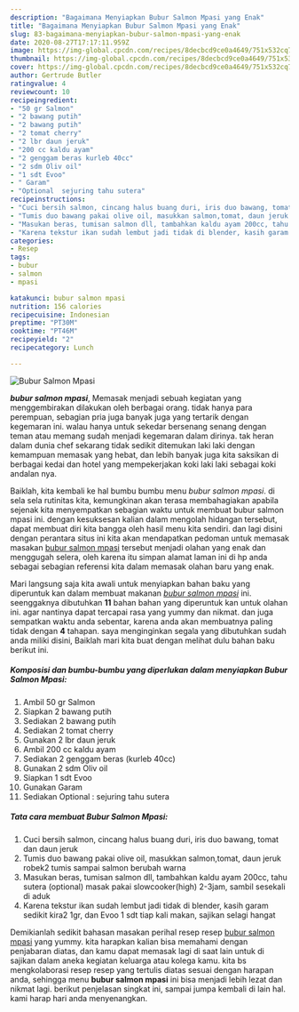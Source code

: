 ```yaml
---
description: "Bagaimana Menyiapkan Bubur Salmon Mpasi yang Enak"
title: "Bagaimana Menyiapkan Bubur Salmon Mpasi yang Enak"
slug: 83-bagaimana-menyiapkan-bubur-salmon-mpasi-yang-enak
date: 2020-08-27T17:17:11.959Z
image: https://img-global.cpcdn.com/recipes/8decbcd9ce0a4649/751x532cq70/bubur-salmon-mpasi-foto-resep-utama.jpg
thumbnail: https://img-global.cpcdn.com/recipes/8decbcd9ce0a4649/751x532cq70/bubur-salmon-mpasi-foto-resep-utama.jpg
cover: https://img-global.cpcdn.com/recipes/8decbcd9ce0a4649/751x532cq70/bubur-salmon-mpasi-foto-resep-utama.jpg
author: Gertrude Butler
ratingvalue: 4
reviewcount: 10
recipeingredient:
- "50 gr Salmon"
- "2 bawang putih"
- "2 bawang putih"
- "2 tomat cherry"
- "2 lbr daun jeruk"
- "200 cc kaldu ayam"
- "2 genggam beras kurleb 40cc"
- "2 sdm Oliv oil"
- "1 sdt Evoo"
- " Garam"
- "Optional  sejuring tahu sutera"
recipeinstructions:
- "Cuci bersih salmon, cincang halus buang duri, iris duo bawang, tomat dan daun jeruk"
- "Tumis duo bawang pakai olive oil, masukkan salmon,tomat, daun jeruk robek2 tumis sampai salmon berubah warna"
- "Masukan beras, tumisan salmon dll, tambahkan kaldu ayam 200cc, tahu sutera (optional) masak pakai slowcooker(high) 2-3jam, sambil sesekali di aduk"
- "Karena tekstur ikan sudah lembut jadi tidak di blender, kasih garam sedikit kira2 1gr, dan Evoo 1 sdt tiap kali makan, sajikan selagi hangat"
categories:
- Resep
tags:
- bubur
- salmon
- mpasi

katakunci: bubur salmon mpasi 
nutrition: 156 calories
recipecuisine: Indonesian
preptime: "PT30M"
cooktime: "PT46M"
recipeyield: "2"
recipecategory: Lunch

---
```



![Bubur Salmon Mpasi](https://img-global.cpcdn.com/recipes/8decbcd9ce0a4649/751x532cq70/bubur-salmon-mpasi-foto-resep-utama.jpg)

<b><i>bubur salmon mpasi</i></b>, Memasak menjadi sebuah kegiatan yang menggembirakan dilakukan oleh berbagai orang. tidak hanya para perempuan, sebagian pria juga banyak juga yang tertarik dengan kegemaran ini. walau hanya untuk sekedar bersenang senang dengan teman atau memang sudah menjadi kegemaran dalam dirinya. tak heran dalam dunia chef sekarang tidak sedikit ditemukan laki laki dengan kemampuan memasak yang hebat, dan lebih banyak juga kita saksikan di berbagai kedai dan hotel yang mempekerjakan koki laki laki sebagai koki andalan nya.



Baiklah, kita kembali ke hal bumbu bumbu menu <i>bubur salmon mpasi</i>. di sela sela rutinitas kita, kemungkinan akan terasa membahagiakan apabila sejenak kita menyempatkan sebagian waktu untuk membuat bubur salmon mpasi ini. dengan kesuksesan kalian dalam mengolah hidangan tersebut, dapat membuat diri kita bangga oleh hasil menu kita sendiri. dan lagi disini dengan perantara situs ini kita akan mendapatkan pedoman untuk memasak masakan <u>bubur salmon mpasi</u> tersebut menjadi olahan yang enak dan menggugah selera, oleh karena itu simpan alamat laman ini di hp anda sebagai sebagian referensi kita dalam memasak olahan baru yang enak.


Mari langsung saja kita awali untuk menyiapkan bahan baku yang diperuntuk kan dalam membuat makanan <u><i>bubur salmon mpasi</i></u> ini. seenggaknya dibutuhkan <b>11</b> bahan bahan yang diperuntuk kan untuk olahan ini. agar nantinya dapat tercapai rasa yang yummy dan nikmat. dan juga sempatkan waktu anda sebentar, karena anda akan membuatnya paling tidak dengan <b>4</b> tahapan. saya menginginkan segala yang dibutuhkan sudah anda miliki disini, Baiklah mari kita buat dengan melihat dulu bahan baku berikut ini.

<!--inarticleads1-->

##### Komposisi dan bumbu-bumbu yang diperlukan dalam menyiapkan Bubur Salmon Mpasi:

1. Ambil 50 gr Salmon
1. Siapkan 2 bawang putih
1. Sediakan 2 bawang putih
1. Sediakan 2 tomat cherry
1. Gunakan 2 lbr daun jeruk
1. Ambil 200 cc kaldu ayam
1. Sediakan 2 genggam beras (kurleb 40cc)
1. Gunakan 2 sdm Oliv oil
1. Siapkan 1 sdt Evoo
1. Gunakan  Garam
1. Sediakan Optional : sejuring tahu sutera




<!--inarticleads2-->

##### Tata cara membuat Bubur Salmon Mpasi:

1. Cuci bersih salmon, cincang halus buang duri, iris duo bawang, tomat dan daun jeruk
1. Tumis duo bawang pakai olive oil, masukkan salmon,tomat, daun jeruk robek2 tumis sampai salmon berubah warna
1. Masukan beras, tumisan salmon dll, tambahkan kaldu ayam 200cc, tahu sutera (optional) masak pakai slowcooker(high) 2-3jam, sambil sesekali di aduk
1. Karena tekstur ikan sudah lembut jadi tidak di blender, kasih garam sedikit kira2 1gr, dan Evoo 1 sdt tiap kali makan, sajikan selagi hangat




Demikianlah sedikit bahasan masakan perihal resep resep <u>bubur salmon mpasi</u> yang yummy. kita harapkan kalian bisa memahami dengan penjabaran diatas, dan kamu dapat memasak lagi di saat lain untuk di sajikan dalam aneka kegiatan keluarga atau kolega kamu. kita bs mengkolaborasi resep resep yang tertulis diatas sesuai dengan harapan anda, sehingga menu <b>bubur salmon mpasi</b> ini bisa menjadi lebih lezat dan nikmat lagi. berikut penjelasan singkat ini, sampai jumpa kembali di lain hal. kami harap hari anda menyenangkan.
